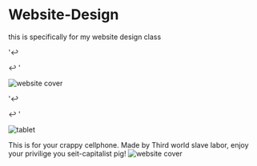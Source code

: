 # Website-Design
this is specifically for my website design class

'<!DOCTYPE html>↩
 <html lang="En">↩
    <Title><head><Style>body {backgroundcolor;
      powderblue:}
     h1 {color: blue;}
  <body>
    head content
    <font size="25">This food is delicious you son of a Beach.</font>
        <h1>This food is delicious you son of a Beach. </h1>
    </body>↩
</style>↩
</head>↩
</title>'

![website cover](https://user-images.githubusercontent.com/81649383/116026837-4efbb500-a608-11eb-87ea-1e26af573f75.png)

'<!DOCTYPE html>↩
 <html lang="En">↩
    <Title><head><Style>body {backgroundcolor;
      powderblue:}
     h1 {color: blue;}
  <body>
    head content
    <font size="25">This is for your tablet. Enjoy eating straight up Trash.</font>
        <h1>This is for your tablet. Enjoy eating straight up Trash. </h1>
    </body>↩
</style>↩
</head>↩
</title>'


 
![tablet](https://user-images.githubusercontent.com/81649383/116021207-9aa86180-a5fc-11eb-8201-89e0ef0132d2.png)


This is for your crappy cellphone. Made by Third world slave labor, enjoy your privilige you seit-capitalist pig!
![website cover](https://user-images.githubusercontent.com/81649383/116021246-aac04100-a5fc-11eb-8f56-193c0739957f.png)
